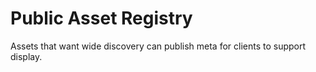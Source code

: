 # Public Asset Registry

Assets that want wide discovery can publish meta for clients to support display.

